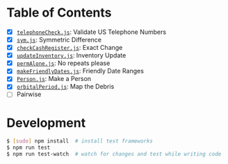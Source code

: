 # Table of Contents

* [x] [`telephoneCheck.js`](./src/telephoneCheck.js): Validate US Telephone Numbers
* [x] [`sym.js`](./src/sym.js): Symmetric Difference
* [x] [`checkCashRegister.js`](./src/checkCashRegister.js): Exact Change
* [x] [`updateInventory.js`](./src/updateInventory.js): Inventory Update
* [x] [`permAlone.js`](./src/permAlone.js): No repeats please
* [x] [`makeFriendlyDates.js`](./src/makeFriendlyDates.js): Friendly Date Ranges
* [x] [`Person.js`](./src/Person.js): Make a Person
* [x] [`orbitalPeriod.js`](./src/orbitalPeriod.js): Map the Debris
* [ ] Pairwise

# Development

```sh
$ [sudo] npm install  # install test frameworks
$ npm run test
$ npm run test-watch  # watch for changes and test while writing code
```
